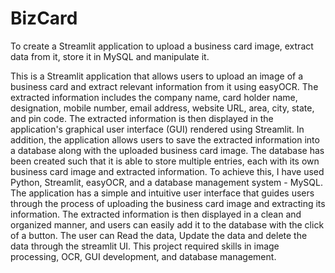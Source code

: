 # BizCard
To create a Streamlit application to upload a business card image, extract data from it, store it in MySQL and manipulate it.

This is a Streamlit application that allows users to
upload an image of a business card and extract relevant information from it using
easyOCR. The extracted information includes the company name, card holder
name, designation, mobile number, email address, website URL, area, city, state,
and pin code. The extracted information is then displayed in the application's
graphical user interface (GUI) rendered using Streamlit.
In addition, the application allows users to save the extracted information into
a database along with the uploaded business card image. The database has been created such that it is 
able to store multiple entries, each with its own business card image and extracted
information.
To achieve this, I have used Python, Streamlit, easyOCR, and a database
management system - MySQL. The application has a simple
and intuitive user interface that guides users through the process of uploading the
business card image and extracting its information. The extracted information is then displayed in a clean and organized manner, and users can easily
add it to the database with the click of a button. The user can Read the data,
Update the data and delete the data through the streamlit UI.
This project required skills in image processing, OCR, GUI development, and
database management.

